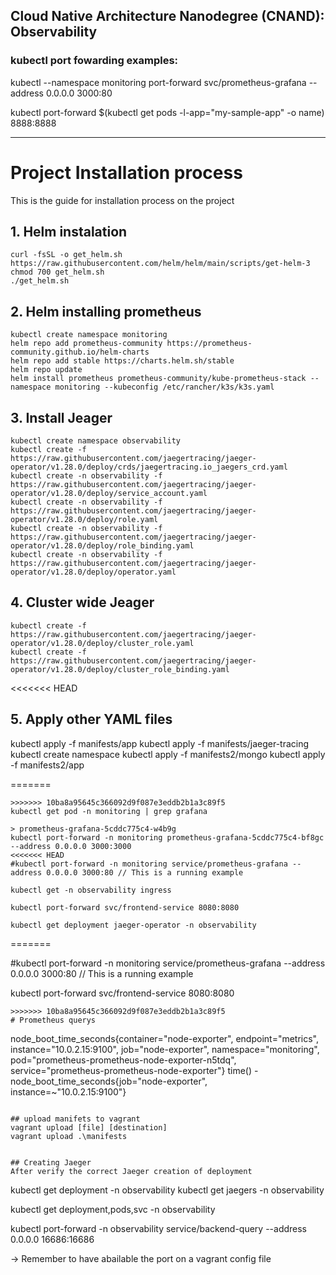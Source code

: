 ## Cloud Native Architecture Nanodegree (CNAND): Observability

### kubectl port fowarding examples:
kubectl --namespace monitoring port-forward svc/prometheus-grafana --address 0.0.0.0 3000:80

kubectl port-forward $(kubectl get pods -l-app="my-sample-app" -o name) 8888:8888

-----------------------------------------
# Project Installation process
This is the guide for installation process on the project

## 1. Helm instalation
```
curl -fsSL -o get_helm.sh https://raw.githubusercontent.com/helm/helm/main/scripts/get-helm-3
chmod 700 get_helm.sh
./get_helm.sh
```

## 2. Helm installing prometheus
```
kubectl create namespace monitoring
helm repo add prometheus-community https://prometheus-community.github.io/helm-charts
helm repo add stable https://charts.helm.sh/stable
helm repo update
helm install prometheus prometheus-community/kube-prometheus-stack --namespace monitoring --kubeconfig /etc/rancher/k3s/k3s.yaml
```

## 3. Install Jeager
```
kubectl create namespace observability
kubectl create -f https://raw.githubusercontent.com/jaegertracing/jaeger-operator/v1.28.0/deploy/crds/jaegertracing.io_jaegers_crd.yaml
kubectl create -n observability -f https://raw.githubusercontent.com/jaegertracing/jaeger-operator/v1.28.0/deploy/service_account.yaml
kubectl create -n observability -f https://raw.githubusercontent.com/jaegertracing/jaeger-operator/v1.28.0/deploy/role.yaml
kubectl create -n observability -f https://raw.githubusercontent.com/jaegertracing/jaeger-operator/v1.28.0/deploy/role_binding.yaml
kubectl create -n observability -f https://raw.githubusercontent.com/jaegertracing/jaeger-operator/v1.28.0/deploy/operator.yaml

```

## 4. Cluster wide Jeager
```
kubectl create -f https://raw.githubusercontent.com/jaegertracing/jaeger-operator/v1.28.0/deploy/cluster_role.yaml
kubectl create -f https://raw.githubusercontent.com/jaegertracing/jaeger-operator/v1.28.0/deploy/cluster_role_binding.yaml

```
<<<<<<< HEAD

## 5. Apply other YAML files
kubectl apply -f manifests/app
kubectl apply -f manifests/jaeger-tracing
kubectl create namespace 
kubectl apply -f manifests2/mongo
kubectl apply -f manifests2/app


=======
```
>>>>>>> 10ba8a95645c366092d9f087e3eddb2b1a3c89f5
kubectl get pod -n monitoring | grep grafana

> prometheus-grafana-5cddc775c4-w4b9g 
kubectl port-forward -n monitoring prometheus-grafana-5cddc775c4-bf8gc --address 0.0.0.0 3000:3000
<<<<<<< HEAD
#kubectl port-forward -n monitoring service/prometheus-grafana --address 0.0.0.0 3000:80 // This is a running example

kubectl get -n observability ingress

kubectl port-forward svc/frontend-service 8080:8080

kubectl get deployment jaeger-operator -n observability
```

=======

\#kubectl port-forward -n monitoring service/prometheus-grafana --address 0.0.0.0 3000:80 // This is a running example

kubectl port-forward svc/frontend-service 8080:8080
```
>>>>>>> 10ba8a95645c366092d9f087e3eddb2b1a3c89f5
# Prometheus querys
```
node_boot_time_seconds{container="node-exporter", endpoint="metrics", instance="10.0.2.15:9100", job="node-exporter", namespace="monitoring", pod="prometheus-prometheus-node-exporter-n5tdq", service="prometheus-prometheus-node-exporter"}
time() - node_boot_time_seconds{job="node-exporter", instance=~"10.0.2.15:9100"}
```

## upload manifets to vagrant
vagrant upload [file] [destination]
vagrant upload .\manifests 


## Creating Jaeger 
After verify the correct Jaeger creation of deployment
```
kubectl get deployment -n observability
kubectl get jaegers -n observability

kubectl get deployment,pods,svc  -n observability


kubectl port-forward -n observability  service/backend-query --address 0.0.0.0 16686:16686

-> Remember to have abailable the port on a vagrant config file
```
